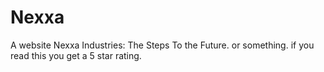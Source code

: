 # Nexxa
A website
Nexxa Industries: The Steps To the Future.
or something.
if you read this you get a 5 star rating.
